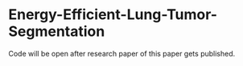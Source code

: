 # Energy-Efficient-Lung-Tumor-Segmentation

Code will be open after research paper of this paper gets published.
